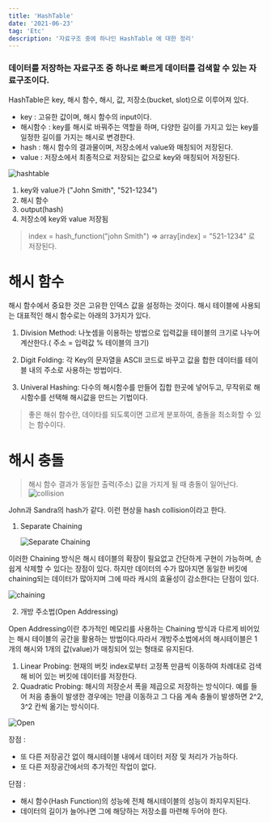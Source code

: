 ```yaml
---
title: 'HashTable'
date: '2021-06-23'
tag: 'Etc'
description: '자료구조 중에 하나인 HashTable 에 대한 정리'
---
```


### 데이터를 저장하는 자료구조 중 하나로 빠르게 데이터를 검색할 수 있는 자료구조이다.

HashTable은 key, 해시 함수, 해시, 값, 저장소(bucket, slot)으로 이루어져 있다.

- key : 고유한 값이며, 해시 함수의 input이다.
- 해시함수 : key를 해시로 바꿔주는 역할을 하며, 다양한 길이를 가지고 있는 key를
  일정한 길이를 가지는 해시로 변경한다.
- hash : 해시 함수의 결과물이며, 저장소에서 value와 매칭되어 저장된다.
- value : 저장소에서 최종적으로 저장되는 값으로 key와 매칭되어 저장된다.

![hashtable](https://img1.daumcdn.net/thumb/R1280x0/?scode=mtistory2&fname=https%3A%2F%2Fblog.kakaocdn.net%2Fdn%2Fb1zOw1%2FbtqL6HAW7jy%2FjpBA5pPkQFnfiZcPLakg00%2Fimg.png)

1. key와 value가 ("John Smith", "521-1234")
2. 해시 함수
3. output(hash)
4. 저장소에 key와 value 저장됨

> index = hash_function("john Smith") => array[index] = "521-1234" 로 저장된다.

# 해시 함수

해시 함수에서 중요한 것은 고유한 인덱스 값을 설정하는 것이다. 해시 테이블에 사용되는 대표적인 해시 함수로는 아래의 3가지가 있다.

1. Division Method: 나눗셈을 이용하는 방법으로 입력값을 테이블의 크기로 나누어 계산한다.( 주소 = 입력값 % 테이블의 크기)

2. Digit Folding: 각 Key의 문자열을 ASCII 코드로 바꾸고 값을 합한 데이터를 테이블 내의 주소로 사용하는 방법이다.

3. Univeral Hashing: 다수의 해시함수를 만들어 집합 한곳에 넣어두고, 무작위로 해시함수를 선택해 해시값을 만드는 기법이다.

> 좋은 해쉬 함수란, 데이타를 되도록이면 고르게 분포하여, 충돌을 최소화할 수 있는 함수이다.

# 해시 충돌

> 해시 함수 결과가 동일한 출력(주소) 값을 가지게 될 때 충돌이 일어난다.
> ![collision](https://media.vlpt.us/post-images/cyranocoding/99252300-b226-11e9-89af-8fc0a61dbc3e/1YWWO5pFPN70lM7jOKsPHw.png)

John과 Sandra의 hash가 같다. 이런 현상을 hash collision이라고 한다.

1. Separate Chaining

   ![Separate Chaining](https://img1.daumcdn.net/thumb/R1280x0/?scode=mtistory2&fname=https%3A%2F%2Fblog.kakaocdn.net%2Fdn%2FbTF67c%2FbtqL7xx3OGw%2FDM8KEKU5x7dx6Nks4JR7K1%2Fimg.png)

이러한 Chaining 방식은 해시 테이블의 확장이 필요없고 간단하게 구현이 가능하며, 손쉽게 삭제할 수 있다는 장점이 있다. 하지만 데이터의 수가 많아지면 동일한 버킷에 chaining되는 데이터가 많아지며 그에 따라 캐시의 효율성이 감소한다는 단점이 있다.

![chaining](https://media.vlpt.us/post-images/cyranocoding/7c9f8040-b226-11e9-89af-8fc0a61dbc3e/19O8Eyd9wEhZKhwrXzKJaw.png)

2. 개방 주소법(Open Addressing)

Open Addressing이란 추가적인 메모리를 사용하는 Chaining 방식과 다르게 비어있는 해시 테이블의 공간을 활용하는 방법이다.따라서 개방주소법에서의 해시테이블은 1개의 해시와 1개의 값(value)가 매칭되어 있는 형태로 유지된다.

1. Linear Probing: 현재의 버킷 index로부터 고정폭 만큼씩 이동하여 차례대로 검색해 비어 있는 버킷에 데이터를 저장한다.
2. Quadratic Probing: 해시의 저장순서 폭을 제곱으로 저장하는 방식이다. 예를 들어 처음 충돌이 발생한 경우에는 1만큼 이동하고 그 다음 계속 충돌이 발생하면 2^2, 3^2 칸씩 옮기는 방식이다.

![Open](https://img1.daumcdn.net/thumb/R1280x0/?scode=mtistory2&fname=https%3A%2F%2Fblog.kakaocdn.net%2Fdn%2FWR1fv%2FbtqL5APCcSa%2FBZN6wvxUXzJBEiOfOMLfR0%2Fimg.png)

장점 :

- 또 다른 저장공간 없이 해시테이블 내에서 데이터 저장 및 처리가 가능하다.
- 또 다른 저장공간에서의 추가적인 작업이 없다.

단점 :

- 해시 함수(Hash Function)의 성능에 전체 해시테이블의 성능이 좌지우지된다.
- 데이터의 길이가 늘어나면 그에 해당하는 저장소를 마련해 두어야 한다.
